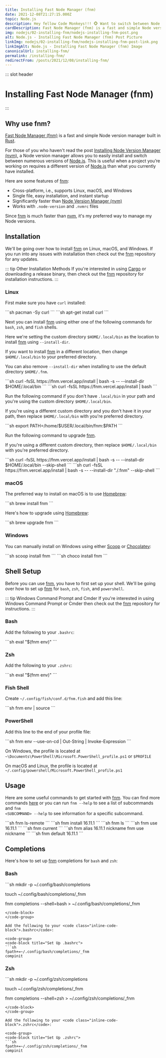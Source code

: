 ```yaml
---
title: Installing Fast Node Manager (fnm)
date: 2021-12-08T21:27:15.000Z
topic: Node.js
description: Hey fellow Code Monkeys!!! 🐵 Want to switch between Node versions extremely fast, then check out Installing Fast Node Manager (fnm)! 🍌🐒
cardDescription: Fast Node Manager (fnm) is a fast and simple Node version manager built in Rust. For those of you who haven't read...
img: nodejs/02-installing-fnm/nodejs-installing-fnm-post.png
alt: Node.js - Installing Fast Node Manager (fnm) Post Picture
linkImg: nodejs/02-installing-fnm/nodejs-installing-fnm-post-link.png
linkImgAlt: Node.js - Installing Fast Node Manager (fnm) Image
canonicalUrl: installing-fnm/
permalink: /installing-fnm/
redirectFrom: /posts/2021/12/08/installing-fnm/
---
```


::: slot header

# Installing Fast Node Manager (fnm)

:::

## Why use fnm?

[Fast Node Manager (fnm)](https://github.com/Schniz/fnm) is a fast and simple Node version manager built in [Rust](https://www.rust-lang.org/).

For those of you who haven't read the post [Installing Node Version Manager (nvm)](/installing-nvm/), a Node version manager allows you to <span class="post-term-one">easily install and switch</span> between numerous versions of [Node.js](https://nodejs.org/en/). This is useful when a project you’re working on requires a different version of [Node.js](https://nodejs.org/en/) than what you currently have installed.

Here are some features of [fnm](https://github.com/Schniz/fnm):

- Cross-platform, i.e., supports Linux, macOS, and Windows
- Single file, easy installation, and instant startup
- Significantly faster than [Node Version Manager (nvm)](https://github.com/nvm-sh/nvm)
- Works with <code class="inline-code-block">.node-version</code> and <code class="inline-code-block">.nvmrc</code> files

Since [fnm](https://github.com/Schniz/fnm) is much faster than [nvm](https://github.com/nvm-sh/nvm), it's my <span class="post-term-one">preferred</span> way to manage my Node versions.

## Installation

We'll be going over how to install [fnm](https://github.com/Schniz/fnm) on Linux, macOS, and Windows. If you run into any issues with installation then check out the [fnm](https://github.com/Schniz/fnm) repository for any updates.

::: tip Other Installation Methods
If you're interested in using [Cargo](https://doc.rust-lang.org/cargo/) or downloading a release binary, then check out the [fnm](https://github.com/Schniz/fnm) repository for installation instructions.
:::

### Linux

First make sure you have <code class="inline-code-block">curl</code> installed:

<code-group>
<code-block title="Arch">
```sh
pacman -Sy curl
```
</code-block>

<code-block title="Ubuntu">
```sh
apt-get install curl
```
</code-block>
</code-group>

Next you can install [fnm](https://github.com/Schniz/fnm) using either one of the following commands for <code class="inline-code-block">bash</code>, <code class="inline-code-block">zsh</code>, and <code class="inline-code-block">fish</code> shells.

Here we're setting the custom directory <code class="inline-code-block">$HOME/.local/bin</code> as the location to install [fnm](https://github.com/Schniz/fnm) using <code class="inline-code-block">--install-dir</code>.

If you want to install [fnm](https://github.com/Schniz/fnm) in a different location, then change <code class="inline-code-block">$HOME/.local/bin</code> to your preferred directory.

You can also remove <code class="inline-code-block">--install-dir</code> when installing to use the default directory <code class="inline-code-block">$HOME/.fnm</code>.

<code-group>
<code-block title="Custom Directory">
```sh
curl -fsSL https://fnm.vercel.app/install | bash -s -- --install-dir $HOME/.local/bin
```
</code-block>

<code-block title="Default Directory">
```sh
curl -fsSL https://fnm.vercel.app/install | bash
```
</code-block>
</code-group>

Run the following command if you <span class="post-term-one">don't</span> have <code class="inline-code-block">.local/bin</code> in your path and you're using the custom directory <code class="inline-code-block">$HOME/.local/bin</code>.

If you're using a different custom directory and you <span class="post-term-one">don't</span> have it in your path, then replace <code class="inline-code-block">$HOME/.local/bin</code> with you're preferred directory.

<code-group>
<code-block title="Setting PATH">
```sh
export PATH=/home/$USER/.local/bin/fnm:$PATH
```
</code-block>
</code-group>

Run the following command to upgrade [fnm](https://github.com/Schniz/fnm).

If you're using a different custom directory, then replace <code class="inline-code-block">$HOME/.local/bin</code> with you're preferred directory.

<code-group>
<code-block title="Custom Directory">
```sh
curl -fsSL https://fnm.vercel.app/install | bash -s -- --install-dir $HOME/.local/bin --skip-shell
```
</code-block>

<code-block title="Default Directory">
```sh
curl -fsSL https://fnm.vercel.app/install | bash -s -- --install-dir "./.fnm" --skip-shell
```
</code-block>
</code-group>

### macOS

The <span class="post-term-one">preferred</span> way to install on macOS is to use [Homebrew](https://brew.sh/):

<code-group>
<code-block title="Installing fnm">
```sh
brew install fnm
```
</code-block>
</code-group>

Here's how to upgrade using [Homebrew](https://brew.sh/):

<code-group>
<code-block title="Upgrading fnm">
```sh
brew upgrade fnm
```
</code-block>
</code-group>

### Windows

You can manually install on Windows using either [Scoop](https://scoop.sh/) or [Chocolatey](https://chocolatey.org/):

<code-group>
<code-block title="Scoop">
```sh
scoop install fnm
```
</code-block>

<code-block title="Chocolatey">
```sh
choco install fnm
```
</code-block>
</code-group>

## Shell Setup

Before you can use [fnm](https://github.com/Schniz/fnm), you have to first set up your shell. We'll be going over how to set up [fnm](https://github.com/Schniz/fnm) for <code class="inline-code-block">bash</code>, <code class="inline-code-block">zsh</code>, <code class="inline-code-block">fish</code>, and <code class="inline-code-block">powershell</code>.

::: tip Windows Command Prompt and Cmder
If you're interested in using Windows Command Prompt or Cmder then check out the [fnm](https://github.com/Schniz/fnm) repository for instructions.
:::

### Bash

Add the following to your <code class="inline-code-block">.bashrc</code>:

<code-group>
<code-block title="Bash">
```sh
eval "$(fnm env)"
```
</code-block>
</code-group>

### Zsh

Add the following to your <code class="inline-code-block">.zshrc</code>:

<code-group>
<code-block title="Zsh">
```sh
eval "$(fnm env)"
```
</code-block>
</code-group>

### Fish Shell

Create <code class="inline-code-block">~/.config/fish/conf.d/fnm.fish</code> and add this line:

<code-group>
<code-block title="Fish Shell">
```sh
fnm env | source
```
</code-block>
</code-group>

### PowerShell

Add this line to the end of your profile file:

<code-group>
<code-block title="PowerShell">
```sh
fnm env --use-on-cd | Out-String | Invoke-Expression
```
</code-block>
</code-group>

On Windows, the profile is located at <code class="inline-code-block">~\Documents\PowerShell\Microsoft.PowerShell_profile.ps1</code> or <code class="inline-code-block">\$PROFILE</code>

On macOS and Linux, the profile is located at <code class="inline-code-block">~/.config/powershell/Microsoft.PowerShell_profile.ps1</code>

## Usage

Here are some useful commands to get started with [fnm](https://github.com/Schniz/fnm). You can find more commands [here](https://github.com/Schniz/fnm/blob/master/docs/commands.md) or you can run <code class="inline-code-block">fnm --help</code> to see a list of subcommands and <code class="inline-code-block">fnm &lt;SUBCOMMAND&gt; --help</code> to see information for a specific subcommand.

<code-group>
<code-block title="List All Remote Versions">
```sh
fnm ls-remote
```
</code-block>
</code-group>

<code-group>
<code-block title="Install a Version">
```sh
fnm install 16.11.1
```
</code-block>
</code-group>

<code-group>
<code-block title="List All Installed Versions">
```sh
fnm ls
```
</code-block>
</code-group>

<code-group>
<code-block title="Choose a Version to Use">
```sh
fnm use 16.11.1
```
</code-block>
</code-group>

<code-group>
<code-block title="Check Active Version">
```sh
fnm current
```
</code-block>
</code-group>

<code-group>
<code-block title="Alias a Version">
```sh
fnm alias 16.11.1 nickname
fnm use nickname
```
</code-block>
</code-group>

<code-group>
<code-block title="Default a Version">
```sh
fnm default 16.11.1
```
</code-block>
</code-group>

## Completions

Here's how to set up [fnm](https://github.com/Schniz/fnm) completions for <code class="inline-code-block">bash</code> and <code class="inline-code-block">zsh</code>:

### Bash

<code-group>
<code-block title="fnm Completions">
```sh
mkdir -p ~/.config/bash/completions

touch ~/.config/bash/completions/_fnm

fnm completions --shell=bash > ~/.config/bash/completions/_fnm
```
</code-block>
</code-group>

Add the following to your <code class="inline-code-block">.bashrc</code>:

<code-group>
<code-block title="Set Up .bashrc">
```sh
fpath+=~/.config/bash/completions/_fnm
compinit
```
</code-block>
</code-group>

### Zsh

<code-group>
<code-block title="fnm Completions">
```sh
mkdir -p ~/.config/zsh/completions

touch ~/.config/zsh/completions/_fnm

fnm completions --shell=zsh > ~/.config/zsh/completions/_fnm
```
</code-block>
</code-group>

Add the following to your <code class="inline-code-block">.zshrc</code>:

<code-group>
<code-block title="Set Up .zshrc">
```sh
fpath+=~/.config/zsh/completions/_fnm
compinit
```
</code-block>
</code-group>

